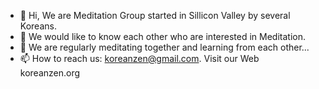 - 👋 Hi, We are Meditation Group started in Sillicon Valley by several Koreans.
- 👀 We would like to know each other who are interested in Meditation.
- 🌱 We are regularly meditating together and learning from each other...
- 📫 How to reach us: koreanzen@gmail.com. Visit our Web koreanzen.org
